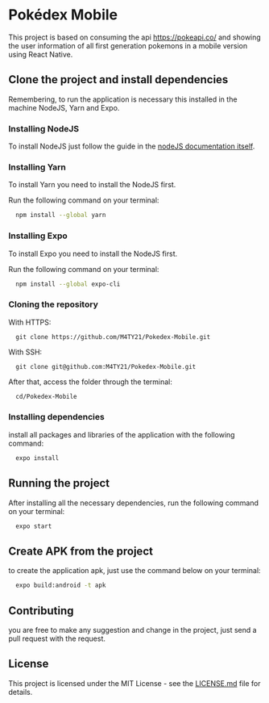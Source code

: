 # Pokédex Mobile

This project is based on consuming the api <https://pokeapi.co/> and showing the user information of all first generation pokemons in a mobile version using React Native.

## Clone the project and install dependencies

Remembering, to run the application is necessary this installed in the machine NodeJS, Yarn and Expo.

### Installing NodeJS

To install NodeJS just follow the guide in the [nodeJS documentation itself](https://nodejs.org/pt-br/download/).

### Installing Yarn

To install Yarn you need to install the NodeJS first.

Run the following command on your terminal:

```bash
  npm install --global yarn
```

### Installing Expo

To install Expo you need to install the NodeJS first.

Run the following command on your terminal:

```bash
  npm install --global expo-cli
```

### Cloning the repository

With HTTPS:

```git
  git clone https://github.com/M4TY21/Pokedex-Mobile.git
```

With SSH:

```git
  git clone git@github.com:M4TY21/Pokedex-Mobile.git
```

After that, access the folder through the terminal:

```bash
  cd/Pokedex-Mobile
```

### Installing dependencies

install all packages and libraries of the application with the following command:

```bash
  expo install
```

## Running the project

After installing all the necessary dependencies, run the following command on your terminal:

```bash
  expo start
```

## Create APK from the project

to create the application apk, just use the command below on your terminal:

```bash
  expo build:android -t apk
```

## Contributing

you are free to make any suggestion and change in the project, just send a pull request with the request.

## License

This project is licensed under the MIT License - see the [LICENSE.md](https://github.com/M4TY21/Pokedex-Mobile/blob/main/LICENSE.md) file for details.
